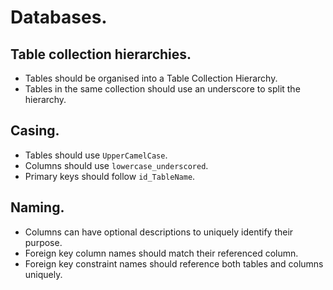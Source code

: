 # Databases.

## Table collection hierarchies.

+ Tables should be organised into a Table Collection Hierarchy.
+ Tables in the same collection should use an underscore to split the hierarchy.

## Casing.

+ Tables should use `UpperCamelCase`.
+ Columns should use `lowercase_underscored`.
+ Primary keys should follow `id_TableName`.

## Naming.

+ Columns can have optional descriptions to uniquely identify their purpose.
+ Foreign key column names should match their referenced column.
+ Foreign key constraint names should reference both tables and columns uniquely.